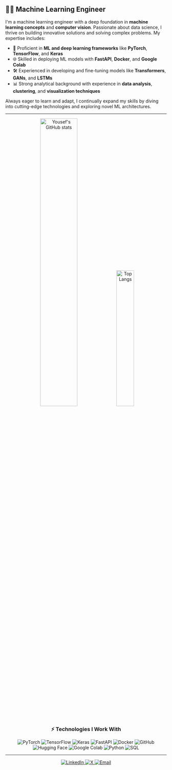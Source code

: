 ## 👨‍💻 Machine Learning Engineer

I'm a machine learning engineer with a deep foundation in **machine learning concepts** and **computer vision**. Passionate about data science, I thrive on building innovative solutions and solving complex problems. My expertise includes:

- 🧠 Proficient in **ML and deep learning frameworks** like **PyTorch**, **TensorFlow**, and **Keras**
- 🌐 Skilled in deploying ML models with **FastAPI**, **Docker**, and **Google Colab**
- 🛠️ Experienced in developing and fine-tuning models like **Transformers**, **GANs**, and **LSTMs**
- 📊 Strong analytical background with experience in **data analysis**, **clustering**, and **visualization techniques**

Always eager to learn and adapt, I continually expand my skills by diving into cutting-edge technologies and exploring novel ML architectures.

---
<div align="center">
  <!-- GitHub Stats and Top Languages -->
  <div>
    <img src="https://github-readme-stats.vercel.app/api?username=Yousef-Nasr&show_icons=true&theme=dark" alt="Yousef's GitHub stats" width="48%"/>
    <img src="https://github-readme-stats.vercel.app/api/top-langs/?username=Yousef-Nasr&layout=donut&size_weight=0.1&count_weight=0.5&theme=dark" alt="Top Langs" width="33%"/>
  </div>
  
  <!-- Technologies I Work With -->
  <h3>⚡ Technologies I Work With</h3>
  <p align="center">
    <img src="https://img.shields.io/badge/PyTorch-%23EE4C2C.svg?style=for-the-badge&logo=PyTorch&logoColor=white" alt="PyTorch"/>
    <img src="https://img.shields.io/badge/TensorFlow-%23FF6F00.svg?style=for-the-badge&logo=TensorFlow&logoColor=white" alt="TensorFlow"/>
    <img src="https://img.shields.io/badge/Keras-%23D00000.svg?style=for-the-badge&logo=Keras&logoColor=white" alt="Keras"/>
    <img src="https://img.shields.io/badge/FastAPI-%2300C7B7.svg?style=for-the-badge&logo=FastAPI&logoColor=white" alt="FastAPI"/>
    <img src="https://img.shields.io/badge/Docker-%232496ED.svg?style=for-the-badge&logo=Docker&logoColor=white" alt="Docker"/>
    <img src="https://img.shields.io/badge/GitHub-%23181717.svg?style=for-the-badge&logo=GitHub&logoColor=white" alt="GitHub"/>
    <img src="https://img.shields.io/badge/Hugging%20Face-%23FFAE33.svg?style=for-the-badge&logo=Hugging-Face&logoColor=white" alt="Hugging Face"/>
    <img src="https://img.shields.io/badge/Google%20Colab-%23F9AB00.svg?style=for-the-badge&logo=Google-Colab&logoColor=white" alt="Google Colab"/>
    <img src="https://img.shields.io/badge/Python-%233776AB.svg?style=for-the-badge&logo=Python&logoColor=white" alt="Python"/>
    <img src="https://img.shields.io/badge/SQL-%2300758F.svg?style=for-the-badge&logo=MySQL&logoColor=white" alt="SQL"/>
  </p>
</div>


---
<p align="center">
  <a href="https://linkedin.com/in/yousef-nasr-80902a235" target="_blank">
    <img src="https://img.shields.io/badge/LinkedIn-%230077B5.svg?style=for-the-badge&logo=LinkedIn&logoColor=white" alt="LinkedIn"/>
  </a>
  <a href="https://x.com/yousef_nasr22" target="_blank">
    <img src="https://img.shields.io/badge/X-%2312100E.svg?style=for-the-badge&logo=X&logoColor=white" alt="X"/>
  </a>
  <a href="mailto:yousefnasr2212@gmail.com" target="_blank">
    <img src="https://img.shields.io/badge/Email-D14836?style=for-the-badge&logo=gmail&logoColor=white" alt="Email"/>
  </a>
</p>
